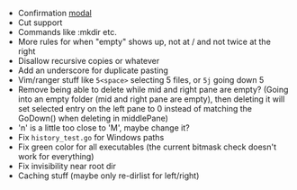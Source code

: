 - Confirmation [modal](https://github.com/rivo/tview/blob/master/demos/modal/main.go)
- Cut support
- Commands like :mkdir etc.
- More rules for when "empty" shows up, not at / and not twice at the right
- Disallow recursive copies or whatever
- Add an underscore for duplicate pasting
- Vim/ranger stuff like `5<space>` selecting 5 files, or `5j` going down 5
- Remove being able to delete while mid and right pane are empty? (Going into an empty folder (mid and right pane are empty), then deleting it will set selected entry on the left pane to 0 instead of matching the GoDown() when deleting in middlePane)
- 'n' is a little too close to 'M', maybe change it?
- Fix `history_test.go` for Windows paths
- Fix green color for all executables (the current bitmask check doesn't work for everything)
- Fix invisibility near root dir
- Caching stuff (maybe only re-dirlist for left/right)
